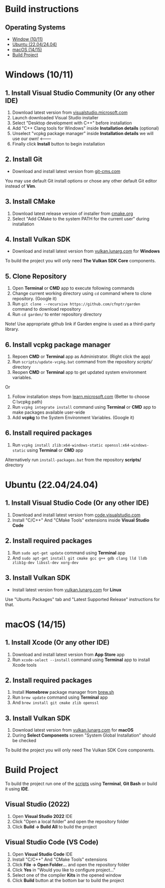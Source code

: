 # Build instructions

## Operating Systems

* [Window (10/11)](BUILDING.md#windows-1011)
* [Ubuntu (22.04/24.04)](BUILDING.md#ubuntu-22042404)
* [macOS (14/15)](BUILDING.md#macos-1415)
* [Build Project](BUILDING.md#build-project)


# Windows (10/11)

## 1. Install Visual Studio Community (Or any other IDE)

1. Download latest version from [visualstudio.microsoft.com](https://visualstudio.microsoft.com/downloads)
2. Launch downloaded Visual Studio installer
3. Select "Desktop development with C++" before installation
4. Add "C++ Clang tools for Windows" inside **Installation details** (optional)
5. Unselect "vcpkg package manager" inside **Installation details** we will use our own! <---
6. Finally click **Install** button to begin installation

## 2. Install Git

* Download and install latest version from [git-cms.com](https://git-scm.com/downloads)

You may use default Git install options or chose any other default Git editor instead of **Vim**.

## 3. Install CMake

1. Download latest release version of installer from [cmake.org](https://cmake.org/download)
2. Select "Add CMake to the system PATH for the current user" during installation

## 4. Install Vulkan SDK

* Download and install latest version from [vulkan.lunarg.com](https://vulkan.lunarg.com) for **Windows**

To build the project you will only need **The Vulkan SDK Core** components.

## 5. Clone Repository

1. Open **Terminal** or **CMD** app to execute following commands
2. Change current working directory using ```cd``` command where to clone repository. (Google it)
3. Run ```git clone --recursive https://github.com/cfnptr/garden``` command to download repository
4. Run ```cd garden/``` to enter repository directory

Note! Use appropriate github link if Garden engine is used as a third-party library.

## 6. Install vcpkg package manager

1. Repoen **CMD** or **Terminal** app as Administrator. (Right click the app)
2. Run ```scripts/update-vcpkg.bat``` command from the repository *scripts/* directory
3. Reopen **CMD** or **Terminal** app to get updated system environment variables.

Or

1. Follow installation steps from [learn.microsoft.com](https://learn.microsoft.com/en-us/vcpkg/get_started/get-started) (Better to choose C:\vcpkg path)
2. Run ```vcpkg integrate install``` command using **Terminal** or **CMD** app to make packages available user-wide
3. Add **vcpkg** to the System Environment Variables. (Google it)

## 6. Install required packages

1. Run ```vcpkg install zlib:x64-windows-static openssl:x64-windows-static``` using **Terminal** or **CMD** app

Alternatively run ```install-packages.bat``` from the repository **scripts/** directory


# Ubuntu (22.04/24.04)

## 1. Install Visual Studio Code (Or any other IDE)

1. Download and install latest version from [code.visualstudio.com](https://code.visualstudio.com/download)
2. Install "C/C++" And "CMake Tools" extensions inside **Visual Studio Code**

## 2. Install required packages

1. Run ```sudo apt-get update``` command using **Terminal** app
2. And ```sudo apt-get install git cmake gcc g++ gdb clang lld lldb zlib1g-dev libssl-dev xorg-dev```

## 3. Install Vulkan SDK

* Install latest version from [vulkan.lunarg.com](https://vulkan.lunarg.com) for **Linux**

Use "Ubuntu Packages" tab and "Latest Supported Release" instructions for that.


# macOS (14/15)

## 1. Install Xcode (Or any other IDE)

1. Download and install latest version from **App Store** app
2. Run ```xcode-select --install``` command using **Terminal** app to install Xcode tools

## 2. Install required packages

1. Install **Homebrew** package manager from [brew.sh](https://brew.sh)
2. Run ```brew update``` command using **Terminal** app
3. And ```brew install git cmake zlib openssl```

## 3. Install Vulkan SDK

1. Download latest version from [vulkan.lunarg.com](https://vulkan.lunarg.com) for **macOS**
2. During **Select Components** screen "System Global Installation" should be checked

To build the project you will only need The Vulkan SDK Core components.


# Build Project

To build the project run one of the [scripts](scripts/) using **Terminal**, **Git Bash** or build it using **IDE**.

## Visual Studio (2022)

1. Open **Visual Studio 2022** IDE
2. Click "Open a local folder" and open the repository folder
3. Click **Build -> Build All** to build the project

## Visual Studio Code (VS Code)

1. Open **Visual Studio Code** IDE
2. Install "C/C++" And "CMake Tools" extensions
3. Click **File -> Open Folder...** and open the repository folder
4. Click **Yes** in "Would you like to configure project..."
5. Select one of the compiler **Kits** in the opened window
6. Click **Build** button at the bottom bar to build the project